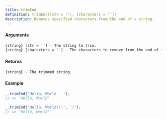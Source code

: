 ```yaml
---
title: trimEnd
definition: trimEnd([str = ''], [characters = ''])
description: Removes specified characters from the end of a string.
---
```



#### Arguments


```bash
{string} [str = ''] - The string to trim.
{string} [characters = ''] - The characters to remove from the end of the string.
```


#### Returns


```bash
{string} - The trimmed string.
```


#### Example


```ts
_.trimEnd('Hello, World   ');
// => 'Hello, World'

_.trimEnd('Hello, World!!!', '!');
// => 'Hello, World'
```